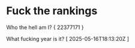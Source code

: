 # Fuck the rankings

Who the hell am I?
{ 22377171 }

What fucking year is it?
[ 2025-05-16T18:13:20Z ]
